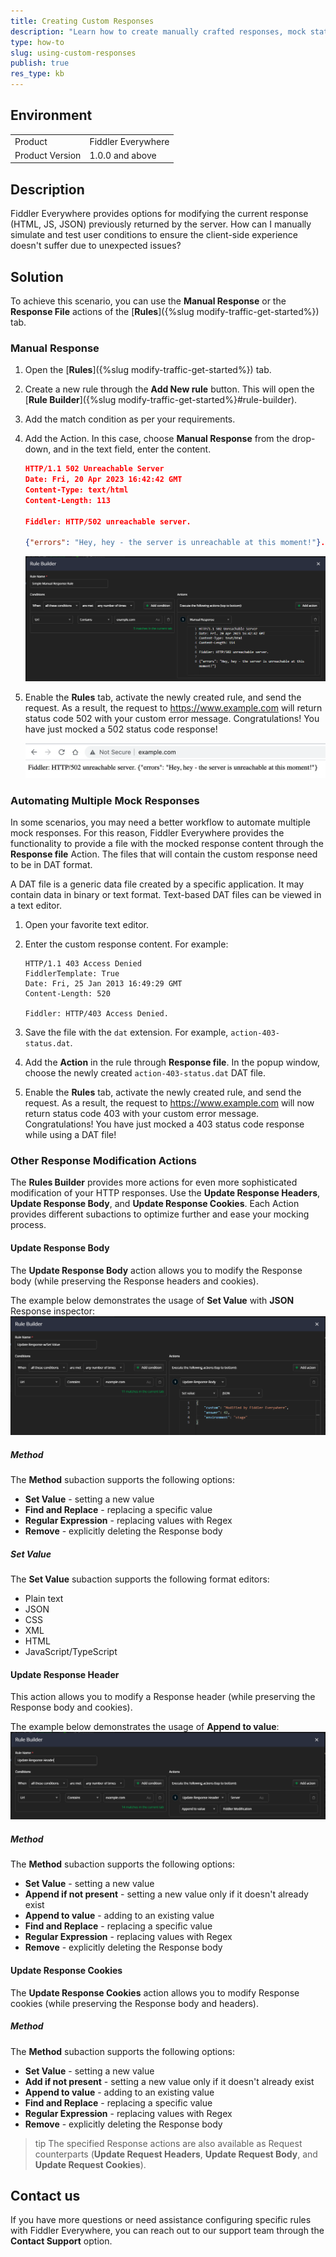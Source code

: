 ```yaml
---
title: Creating Custom Responses
description: "Learn how to create manually crafted responses, mock status codes, and use external files with predefined responses with the Fiddler Everywhere web-debugging client."
type: how-to
slug: using-custom-responses
publish: true
res_type: kb
---
```


## Environment

|   |   |
|---|---|
| Product   |  Fiddler Everywhere  |
| Product Version | 1.0.0 and above  |

## Description

Fiddler Everywhere provides options for modifying the current response (HTML, JS, JSON) previously returned by the server. How can I manually simulate and test user conditions to ensure the client-side experience doesn't suffer due to unexpected issues?

## Solution

To achieve this scenario, you can use the **Manual Response** or the **Response File** actions of the [**Rules**]({%slug modify-traffic-get-started%}) tab.

### Manual Response

1. Open the [**Rules**]({%slug modify-traffic-get-started%}) tab.

1. Create a new rule through the **Add New rule** button. This will open the [**Rule Builder**]({%slug modify-traffic-get-started%}#rule-builder).

1. Add the match condition as per your requirements.

1. Add the Action. In this case, choose **Manual Response** from the drop-down, and in the text field, enter the content.

    ```JSON
    HTTP/1.1 502 Unreachable Server
    Date: Fri, 20 Apr 2023 16:42:42 GMT
    Content-Type: text/html
    Content-Length: 113

    Fiddler: HTTP/502 unreachable server.      

    {"errors": "Hey, hey - the server is unreachable at this moment!"}.      
    ```

    ![Sample unreachable host rule](../images/kb/dat-files/kb-rules-unreachable.png)

1. Enable the **Rules** tab, activate the newly created rule, and send the request. As a result, the request to https://www.example.com will return status code 502 with your custom error message. Congratulations! You have just mocked a 502 status code response!

    ![Unreachable rule applied in Chrome](../images/kb/dat-files/kb-rules-chrome-result.png)

### Automating Multiple Mock Responses

In some scenarios, you may need a better workflow to automate multiple mock responses. For this reason, Fiddler Everywhere provides the functionality to provide a file with the mocked response content through the **Response file** Action. The files that will contain the custom response need to be in DAT format.

A DAT file is a generic data file created by a specific application. It may contain data in binary or text format. Text-based DAT files can be viewed in a text editor.

1. Open your favorite text editor.

2. Enter the custom response content. For example:

    ```
    HTTP/1.1 403 Access Denied
    FiddlerTemplate: True
    Date: Fri, 25 Jan 2013 16:49:29 GMT
    Content-Length: 520

    Fiddler: HTTP/403 Access Denied.
    ```

3. Save the file with the `dat` extension. For example, `action-403-status.dat`.

4. Add the **Action** in the rule through **Response file**. In the popup window, choose the newly created `action-403-status.dat` DAT file.

5. Enable the **Rules** tab, activate the newly created rule, and send the request. As a result, the request to https://www.example.com will now return status code 403 with your custom error message. Congratulations! You have just mocked a 403 status code response while using a DAT file!

### Other Response Modification Actions

The **Rules Builder** provides more actions for even more sophisticated modification of your HTTP responses. Use the **Update Response Headers**, **Update Response Body**, and **Update Response Cookies**. Each Action provides different subactions to optimize further and ease your mocking process.


#### Update Response Body

The **Update Response Body** action allows you to modify the Response body (while preserving the Response headers and cookies).

The example below demonstrates the usage of **Set Value** with **JSON** Response inspector:
![ Update Response Body with Set Value](../images/kb/dat-files/kb-rules-response-body-set-value.png)

##### Method
The **Method** subaction supports the following options:
- **Set Value** - setting a new value
- **Find and Replace** - replacing a specific value
- **Regular Expression** - replacing values with Regex
- **Remove** - explicitly deleting the Response body
 

##### Set Value
The **Set Value** subaction supports the following format editors:
 - Plain text
 - JSON
 - CSS
 - XML
 - HTML
 - JavaScript/TypeScript


#### Update Response Header
This action allows you to modify a Response header (while preserving the Response body and cookies).

The example below demonstrates the usage of **Append to value**:
![Update Response header with Append to value](../images//kb/dat-files/kb-rules-response-header-append.png)

##### Method
The **Method** subaction supports the following options:
- **Set Value** - setting a new value
- **Append if not present** - setting a new value only if it doesn't already exist
- **Append to value** - adding to an existing value
- **Find and Replace** - replacing a specific value
- **Regular Expression** - replacing values with Regex
- **Remove** - explicitly deleting the Response body


#### Update Response Cookies

The **Update Response Cookies** action allows you to modify Response cookies (while preserving the Response body and headers).

##### Method
The **Method** subaction supports the following options:
- **Set Value** - setting a new value
- **Add if not present** - setting a new value only if it doesn't already exist
- **Append to value** - adding to an existing value
- **Find and Replace** - replacing a specific value
- **Regular Expression** - replacing values with Regex
- **Remove** - explicitly deleting the Response body


>tip The specified Response actions are also available as Request counterparts (**Update Request Headers**, **Update Request Body**, and **Update Request Cookies**).


## Contact us

If you have more questions or need assistance configuring specific rules with Fiddler Everywhere, you can reach out to our support team through the **Contact Support** option.